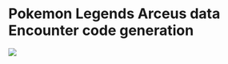 # Pokemon Legends Arceus data Encounter code generation


<img src="https://i.imgur.com/SF059n5.png"></img>
